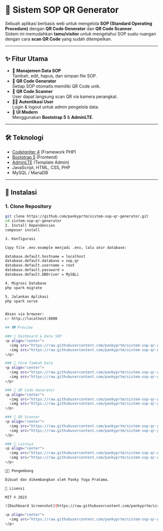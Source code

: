 # 📌 Sistem SOP QR Generator

Sebuah aplikasi berbasis web untuk mengelola **SOP (Standard Operating Procedure)** dengan **QR Code Generator** dan **QR Code Scanner**.  
Sistem ini memudahkan **tamu/visitor** untuk mengetahui SOP suatu ruangan dengan cara **scan QR Code** yang sudah ditempelkan.

---

## ✨ Fitur Utama
- 📄 **Manajemen Data SOP**  
  Tambah, edit, hapus, dan simpan file SOP.
- 🔗 **QR Code Generator**  
  Setiap SOP otomatis memiliki QR Code unik.
- 📱 **QR Code Scanner**  
  User dapat langsung scan QR via kamera perangkat.
- 👨‍💻 **Autentikasi User**  
  Login & logout untuk admin pengelola data.
- 🎨 **UI Modern**  
  Menggunakan **Bootstrap 5** & **AdminLTE**.

---

## 🛠️ Teknologi
- [CodeIgniter 4](https://codeigniter.com/) (Framework PHP)
- [Bootstrap 5](https://getbootstrap.com/) (Frontend)
- [AdminLTE](https://adminlte.io/) (Template Admin)
- JavaScript, HTML, CSS, PHP
- MySQL / MariaDB

---

## 🚀 Instalasi

### 1. Clone Repository
```bash
git clone https://github.com/pankyprtm/sistem-sop-qr-generator.git
cd sistem-sop-qr-generator
2. Install Dependencies
composer install

3. Konfigurasi

Copy file .env.example menjadi .env, lalu atur database:

database.default.hostname = localhost
database.default.database = sop_qr
database.default.username = root
database.default.password =
database.default.DBDriver = MySQLi

4. Migrasi Database
php spark migrate

5. Jalankan Aplikasi
php spark serve


Akses via browser:
👉 http://localhost:8080

## 📷 Preview

### 🔹 Dashboard & Data SOP
<p align="center">
  <img src="https://raw.githubusercontent.com/pankyprtm/sistem-sop-qr-generator/main/docs/img/Screenshot1.png" width="45%" />
  <img src="https://raw.githubusercontent.com/pankyprtm/sistem-sop-qr-generator/main/docs/img/Screenshot2.png" width="45%" />
</p>

### 🔹 Form Tambah Data
<p align="center">
  <img src="https://raw.githubusercontent.com/pankyprtm/sistem-sop-qr-generator/main/docs/img/Screenshot3.png" width="45%" />
  <img src="https://raw.githubusercontent.com/pankyprtm/sistem-sop-qr-generator/main/docs/img/Screenshot4.png" width="45%" />
</p>

### 🔹 QR Code Generator
<p align="center">
  <img src="https://raw.githubusercontent.com/pankyprtm/sistem-sop-qr-generator/main/docs/img/Screenshot5.png" width="45%" />
  <img src="https://raw.githubusercontent.com/pankyprtm/sistem-sop-qr-generator/main/docs/img/Screenshot6.png" width="45%" />
</p>

### 🔹 QR Scanner
<p align="center">
  <img src="https://raw.githubusercontent.com/pankyprtm/sistem-sop-qr-generator/main/docs/img/Screenshot7.png" width="45%" />
  <img src="https://raw.githubusercontent.com/pankyprtm/sistem-sop-qr-generator/main/docs/img/Screenshot8.png" width="45%" />
</p>

### 🔹 Lainnya
<p align="center">
  <img src="https://raw.githubusercontent.com/pankyprtm/sistem-sop-qr-generator/main/docs/img/Screenshot9.png" width="45%" />
  <img src="https://raw.githubusercontent.com/pankyprtm/sistem-sop-qr-generator/main/docs/img/Screenshot10.png" width="45%" />
</p>

👨‍💻 Pengembang

Dibuat dan dikembangkan oleh Panky Yoga Pratama.

📜 Lisensi

MIT © 2023

![Dashboard Screenshot](https://raw.githubusercontent.com/pankyprtm/sistem-sop-qr-generator/main/docs/img/Screenshot1.png)

<p align="center">
  <img src="https://raw.githubusercontent.com/pankyprtm/sistem-sop-qr-generator/main/docs/img/Screenshot1.png" width="45%" />
</p>

